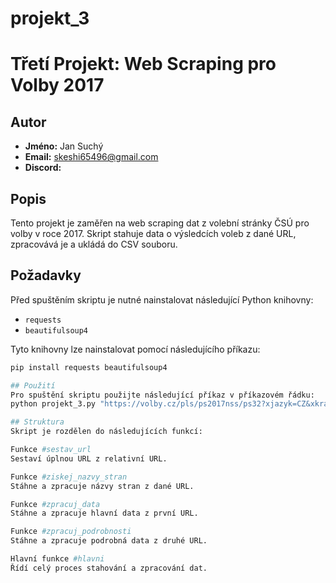 # projekt_3
# Třetí Projekt: Web Scraping pro Volby 2017

## Autor
- **Jméno:** Jan Suchý
- **Email:** skeshi65496@gmail.com
- **Discord:**

## Popis
Tento projekt je zaměřen na web scraping dat z volební stránky ČSÚ pro volby v roce 2017. Skript stahuje data o výsledcích voleb z dané URL, zpracovává je a ukládá do CSV souboru.

## Požadavky
Před spuštěním skriptu je nutné nainstalovat následující Python knihovny:
- `requests`
- `beautifulsoup4`

Tyto knihovny lze nainstalovat pomocí následujícího příkazu:
```bash
pip install requests beautifulsoup4

## Použití
Pro spuštění skriptu použijte následující příkaz v příkazovém řádku:
python projekt_3.py "https://volby.cz/pls/ps2017nss/ps32?xjazyk=CZ&xkraj=2&xnumnuts=2101" vysledky_kraj.csv "https://volby.cz/pls/ps2017nss/ps32?xjazyk=CZ&xkraj=2&xnumnuts=2101"

## Struktura
Skript je rozdělen do následujících funkcí:

Funkce #sestav_url
Sestaví úplnou URL z relativní URL.

Funkce #ziskej_nazvy_stran
Stáhne a zpracuje názvy stran z dané URL.

Funkce #zpracuj_data
Stáhne a zpracuje hlavní data z první URL.

Funkce #zpracuj_podrobnosti
Stáhne a zpracuje podrobná data z druhé URL.

Hlavní funkce #hlavni
Řídí celý proces stahování a zpracování dat.
